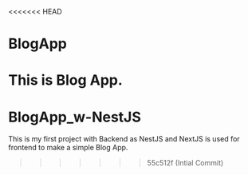 <<<<<<< HEAD
# BlogApp
This is Blog App.
=======
# BlogApp_w-NestJS
This is my first project with Backend as NestJS and NextJS is used for frontend to make a simple Blog App.
>>>>>>> 55c512f (Intial Commit)
